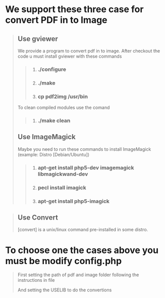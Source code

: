 # We support these three case for convert PDF in to Image
>
> ## Use gviewer
>
> We provide a program to convert pdf in to image.
> After checkout the code u must install gviewer with these commands
>
>>	1.	### ./configure
>>	2.	### ./make
>>	3.	### cp pdf2img /usr/bin
>
> To clean compiled modules use the comand
>>  1. ### ./make clean
>
> ## Use ImageMagick
>
> Maybe you need to run these commands to install ImageMagick (example: Distro [Debian/Ubuntu])
>
>>	1.	### apt-get install php5-dev imagemagick libmagickwand-dev
>>	2.	### pecl install imagick
>>	3.	### apt-get install php5-imagick

> ## Use Convert
>
> [convert] is a unix/linux command pre-installed in some distro.
>
# To choose one the cases above you must be modify config.php
>
> First setting the path of pdf and image folder following the instructions in file
>
> And setting the USELIB to do the convertions
>
